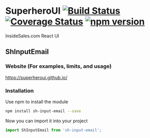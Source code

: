 # SuperheroUI [![Build Status](https://travis-ci.org/SuperheroUI/shInputEmail.svg?branch=master)](https://travis-ci.org/SuperheroUI/shInputEmail) [![Coverage Status](https://coveralls.io/repos/github/SuperheroUI/shInputEmail/badge.svg)](https://coveralls.io/github/SuperheroUI/shInputEmail)  [![npm version](https://badge.fury.io/js/sh-input-email.svg)](https://badge.fury.io/js/sh-input-email)
InsideSales.com React UI

## ShInputEmail

### Website (For examples, limits, and usage)
https://superheroui.github.io/

### Installation
Use npm to install the module
```sh
npm install sh-input-email --save
```

Now you can import it into your project
```js
import ShInputEmail from 'sh-input-email';
```
